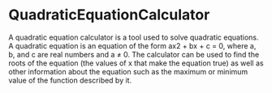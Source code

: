 # QuadraticEquationCalculator
A quadratic equation calculator is a tool used to solve quadratic equations. A quadratic equation is an equation of the form ax2 + bx + c = 0, where a, b, and c are real numbers and a ≠ 0. The calculator can be used to find the roots of the equation (the values of x that make the equation true) as well as other information about the equation such as the maximum or minimum value of the function described by it.

